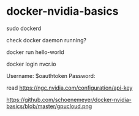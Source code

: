 # docker-nvidia-basics


sudo dockerd

check docker daemon running?

docker run hello-world

docker login nvcr.io

Username: $oauthtoken
Password: 

read https://ngc.nvidia.com/configuration/api-key

https://github.com/schoenemeyer/docker-nvidia-basics/blob/master/gpucloud.png
